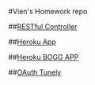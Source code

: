 #Vien's Homework repo

##[RESTful Controller](https://github.com/VienVan/RESTful-Controller)

##[Heroku App](https://sleepy-lake-67324.herokuapp.com/)

##[Heroku BOGG APP](https://sheltered-ridge-54384.herokuapp.com/)

##[OAuth Tunely](https://github.com/VienVan/new-Houston-Rap/tree/Oauth)
